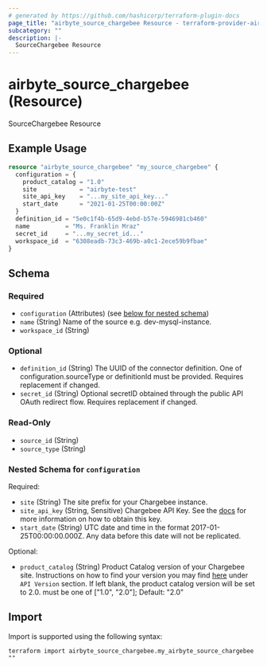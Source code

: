```yaml
---
# generated by https://github.com/hashicorp/terraform-plugin-docs
page_title: "airbyte_source_chargebee Resource - terraform-provider-airbyte"
subcategory: ""
description: |-
  SourceChargebee Resource
---
```


# airbyte_source_chargebee (Resource)

SourceChargebee Resource

## Example Usage

```terraform
resource "airbyte_source_chargebee" "my_source_chargebee" {
  configuration = {
    product_catalog = "1.0"
    site            = "airbyte-test"
    site_api_key    = "...my_site_api_key..."
    start_date      = "2021-01-25T00:00:00Z"
  }
  definition_id = "5e0c1f4b-65d9-4ebd-b57e-5946981cb460"
  name          = "Ms. Franklin Mraz"
  secret_id     = "...my_secret_id..."
  workspace_id  = "6308eadb-73c3-469b-a0c1-2ece59b9fbae"
}
```

<!-- schema generated by tfplugindocs -->
## Schema

### Required

- `configuration` (Attributes) (see [below for nested schema](#nestedatt--configuration))
- `name` (String) Name of the source e.g. dev-mysql-instance.
- `workspace_id` (String)

### Optional

- `definition_id` (String) The UUID of the connector definition. One of configuration.sourceType or definitionId must be provided. Requires replacement if changed.
- `secret_id` (String) Optional secretID obtained through the public API OAuth redirect flow. Requires replacement if changed.

### Read-Only

- `source_id` (String)
- `source_type` (String)

<a id="nestedatt--configuration"></a>
### Nested Schema for `configuration`

Required:

- `site` (String) The site prefix for your Chargebee instance.
- `site_api_key` (String, Sensitive) Chargebee API Key. See the <a href="https://docs.airbyte.com/integrations/sources/chargebee">docs</a> for more information on how to obtain this key.
- `start_date` (String) UTC date and time in the format 2017-01-25T00:00:00.000Z. Any data before this date will not be replicated.

Optional:

- `product_catalog` (String) Product Catalog version of your Chargebee site. Instructions on how to find your version you may find <a href="https://apidocs.chargebee.com/docs/api?prod_cat_ver=2">here</a> under `API Version` section. If left blank, the product catalog version will be set to 2.0. must be one of ["1.0", "2.0"]; Default: "2.0"

## Import

Import is supported using the following syntax:

```shell
terraform import airbyte_source_chargebee.my_airbyte_source_chargebee ""
```
